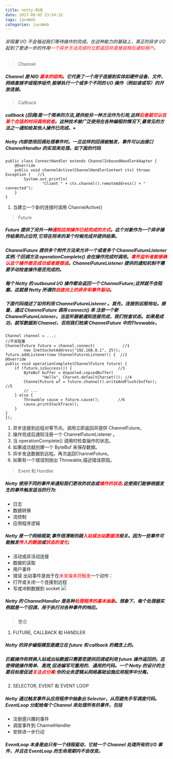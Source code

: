 ```yaml
---
title: netty-构成
date: 2017-09-05 23:54:32
tags: javaWeb
categories: javaWeb
---
```


###### 非阻塞 I/O 不会强迫我们等待操作的完成。在这种能力的基础上，真正的异步 I/O 起到了更进一步的作用<font color="#FF0000">一个异步方法完成时立即返回并直接或稍后通知用户</font>。
>Channel

##### Channel 是 NIO <font color="#FF0000">基本的结构</font>。它代表了一个用于连接到实体如硬件设备、文件、网络套接字或程序组件,能够执行一个或多个不同的 I/O 操作（例如读或写）的开放连接。

>Callback

##### callback (回调)是一个简单的方法,提供给另一种方法作为引用,这样<font color="#FF0000">后者就可以在某个合适的时间调用前者</font>。这种技术被广泛使用在各种编程的情况下,最常见的方法之一通知给其他人操作已完成。+

##### Netty 内部使用回调处理事件时。一旦这样的回调被触发，事件可以由接口 ChannelHandler 的实现来处理。如下面的代码

```
public class ConnectHandler extends ChannelInboundHandlerAdapter {
    @Override
    public void channelActive(ChannelHandlerContext ctx) throws Exception {   //1
        System.out.println(
                "Client " + ctx.channel().remoteAddress() + " connected");
    }
}
```
1. 当建立一个新的连接时调用 ChannelActive()

> Future

##### Future 提供了另外一种<font color="#FF0000">通知应用操作已经完成的方式</font>。这个对象作为一个异步操作结果的占位符,它将在将来的某个时候完成并提供结果。

##### ChannelFuture 提供多个附件方法来允许一个或者多个 ChannelFutureListener 实例.个回调方法 operationComplete() 会在操作完成时调用。<font color="#FF0000">事件监听者能够确认这个操作是否成功或者是错误</font>。ChannelFutureListener 提供的通知机制不需要手动检查操作是否完成的。

##### 每个 Netty 的 outbound I/O 操作都会返回一个 ChannelFuture;这样就不会阻塞。这就是 Netty 所谓的<font color="#FF0000">自底向上的异步和事件驱动</font>。

##### 下面代码描述了如何利用 ChannelFutureListener 。首先，连接到远程地址。接着，通过 ChannelFuture 调用 connect() 来 注册一个新ChannelFutureListener。当监听器被通知连接完成，我们检查状态。如果是成功，就写数据到 Channel，否则我们检索 ChannelFuture 中的Throwable。

```
Channel channel = ...;
//不会阻塞
ChannelFuture future = channel.connect(            //1
        new InetSocketAddress("192.168.0.1", 25));
future.addListener(new ChannelFutureListener() {  //2
@Override
public void operationComplete(ChannelFuture future) {
    if (future.isSuccess()) {                    //3
        ByteBuf buffer = Unpooled.copiedBuffer(
                "Hello", Charset.defaultCharset()); //4
        ChannelFuture wf = future.channel().writeAndFlush(buffer);                //5
        // ...
    } else {
        Throwable cause = future.cause();        //6
        cause.printStackTrace();
    }
}
});
```
1. 异步连接到远程对等节点。调用立即返回并提供 ChannelFuture。
2. 操作完成后通知注册一个 ChannelFutureListener 。
3. 当 operationComplete() 调用时检查操作的状态。
4. 如果成功就创建一个 ByteBuf 来保存数据。
5. 异步发送数据到远程。再次返回ChannelFuture。
6. 如果有一个错误则抛出 Throwable,描述错误原因。
> Event 和 Handler
##### Netty 使用不同的事件来通知我们更改的状态或<font color="#FF0000">操作的状态</font>.这使我们能够根据发生的事件触发适当的行为:
- 日志
- 数据转换
- 流控制
- 应用程序逻辑
##### Netty 是一个网络框架,事件很清晰的跟<font color="#FF0000">入站或出站数据流</font>相关。因为一些事件可能触发<font color="#FF0000">传入的数据</font>或<font color="#FF0000">状态的变化</font>:
- 活动或非活动连接
- 数据的读取
- 用户事件
- 错误
出站事件是由于在<font color="#FF0000">未来操来将触发</font>一个动作：
- 打开或关闭一个连接到远程
- 写或冲刷数据到 socket
![](http://ww1.sinaimg.cn/large/005Y4715gy1fj948oocb5j30k507gjtl.jpg)
##### Netty 的 ChannelHandler 是各种<font color="#FF0000">处理程序的基本抽象</font>。想象下，每个处理器实例就是一个回调，用于执行对各种事件的响应。
>整合

1. FUTURE, CALLBACK 和 HANDLER
##### Netty 的异步编程模型是建立在 future 和 callback 的概念上的。

##### 拦截操作和转换入站或出站数据只需要您提供回调或利用 future 操作返回的。这使得链操作简单、高效,促进编写可重用的、通用的代码。一个 Netty 的设计的主要目标是促进<font color="#FF0000">关注点分离</font>:你的业务逻辑从网络基础设施应用程序中分离。
2. SELECTOR, EVENT 和 EVENT LOOP
##### Netty 通过触发事件从应用程序中抽象出 Selector，从而避免手写调度代码。EventLoop 分配给每个 Channel 来处理所有的事件，包括
- 注册感兴趣的事件
- 调度事件到 ChannelHandler
- 安排进一步行动
##### EventLoop 本身是由只有一个线程驱动，它给一个 Channel 处理所有的 I/O 事件，并且在 EventLoop 的生命周期内不会改变。
